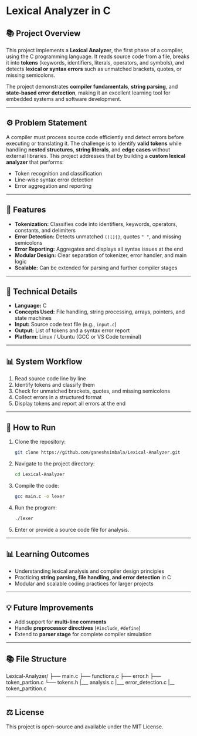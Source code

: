 # Lexical Analyzer in C

## 📚 Project Overview

This project implements a **Lexical Analyzer**, the first phase of a compiler, using the C programming language.
It reads source code from a file, breaks it into **tokens** (keywords, identifiers, literals, operators, and symbols), and detects **lexical or syntax errors** such as unmatched brackets, quotes, or missing semicolons.

The project demonstrates **compiler fundamentals**, **string parsing**, and **state-based error detection**, making it an excellent learning tool for embedded systems and software development.

---

## ⚙️ Problem Statement

A compiler must process source code efficiently and detect errors before executing or translating it.
The challenge is to identify **valid tokens** while handling **nested structures**, **string literals**, and **edge cases** without external libraries.
This project addresses that by building a **custom lexical analyzer** that performs:

* Token recognition and classification
* Line-wise syntax error detection
* Error aggregation and reporting

---

## 🧁 Features

* **Tokenization:** Classifies code into identifiers, keywords, operators, constants, and delimiters
* **Error Detection:** Detects unmatched `()[]{}`, quotes `" "`, and missing semicolons
* **Error Reporting:** Aggregates and displays all syntax issues at the end
* **Modular Design:** Clear separation of tokenizer, error handler, and main logic
* **Scalable:** Can be extended for parsing and further compiler stages

---

## 🔧 Technical Details

* **Language:** C
* **Concepts Used:** File handling, string processing, arrays, pointers, and state machines
* **Input:** Source code text file (e.g., `input.c`)
* **Output:** List of tokens and a syntax error report
* **Platform:** Linux / Ubuntu (GCC or VS Code terminal)

---

## 📊 System Workflow

1. Read source code line by line
2. Identify tokens and classify them
3. Check for unmatched brackets, quotes, and missing semicolons
4. Collect errors in a structured format
5. Display tokens and report all errors at the end

---

## 🚀 How to Run

1. Clone the repository:

   ```bash
   git clone https://github.com/ganeshsimbala/Lexical-Analyzer.git
   ```
2. Navigate to the project directory:

   ```bash
   cd Lexical-Analyzer
   ```
3. Compile the code:

   ```bash
   gcc main.c -o lexer
   ```
4. Run the program:

   ```bash
   ./lexer
   ```
5. Enter or provide a source code file for analysis.

---

## 📊 Learning Outcomes

* Understanding lexical analysis and compiler design principles
* Practicing **string parsing, file handling, and error detection** in C
* Modular and scalable coding practices for larger projects

---

## 💡 Future Improvements

* Add support for **multi-line comments**
* Handle **preprocessor directives** (`#include`, `#define`)
* Extend to **parser stage** for complete compiler simulation

---

## 📚 File Structure

Lexical-Analyzer/
├── main.c
├── functions.c
├── error.h
├── token_partion.c
└── tokens.h
|___ analysis.c
|___ error_detection.c
|__ token_partition.c

---

## ⚖️ License

This project is open-source and available under the MIT License.
